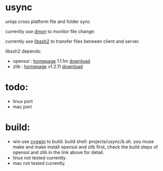 # usync
uniqs cross platform file and folder sync

currently use [dmon](https://github.com/septag/dmon) to monitor file change:

currently use [libssh2](https://github.com/libssh2/libssh2) to transfer files between client and server.

libssh2 depends:
* openssl : [homepage](https://github.com/openssl/openssl) 1.1.1m [download](https://github.com/openssl/openssl/releases/tag/OpenSSL_1_1_1m)
* zlib : [homepage](https://github.com/madler/zlib) v1.2.11 [download](https://github.com/madler/zlib/releases/tag/v1.2.11)

# todo:
* linux port
* mac port

# build:
* win use [cygwin](https://www.cygwin.com/) to build. build shell: projects/usync/b.sh. you muse make and make install openssl and zlib first, check the build steps of openssl and zlib in the link above for detail.
* linux not tested currently.
* mac not tested currently.

